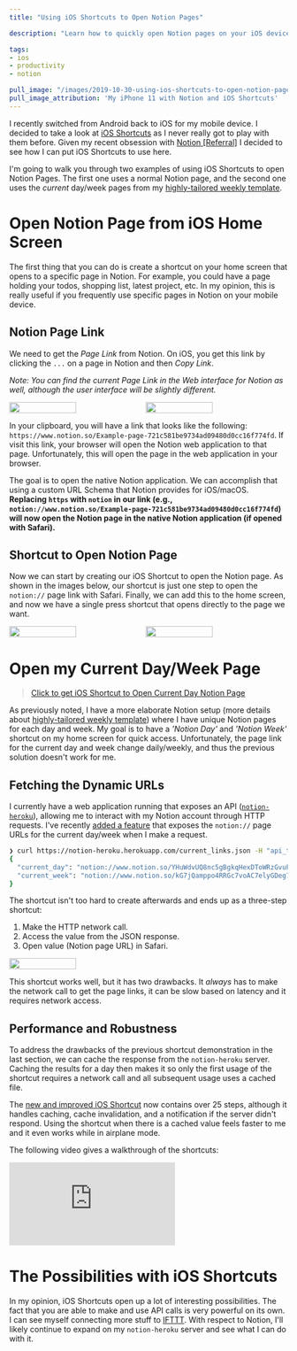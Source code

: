 ```yaml
---
title: "Using iOS Shortcuts to Open Notion Pages"

description: "Learn how to quickly open Notion pages on your iOS device. See how I work around dynamic page links (e.g., current day/week) to open the correct pages from my Notion Weekly Template."

tags:
- ios
- productivity
- notion

pull_image: "/images/2019-10-30-using-ios-shortcuts-to-open-notion-pages/iphone-home-screen.jpg"
pull_image_attribution: 'My iPhone 11 with Notion and iOS Shortcuts'
---
```


I recently switched from Android back to iOS for my mobile device. I decided to take a look at [iOS Shortcuts](https://support.apple.com/en-ca/guide/shortcuts/welcome/ios) as I never really got to play with them before. Given my recent obsession with [Notion [Referral]](https://www.notion.so/?r=6b8d609eb50943419db4d87c67fa558e) I decided to see how I can put iOS Shortcuts to use here.

I'm going to walk you through two examples of using iOS Shortcuts to open Notion Pages. The first one uses a normal Notion page, and the second one uses the _current_ day/week pages from my [highly-tailored weekly template](/my-weekly-notion-setup/).

# Open Notion Page from iOS Home Screen

The first thing that you can do is create a shortcut on your home screen that opens to a specific page in Notion. For example, you could have a page holding your todos, shopping list, latest project, etc. In my opinion, this is really useful if you frequently use specific pages in Notion on your mobile device.

## Notion Page Link

We need to get the _Page Link_ from Notion. On iOS, you get this link by clicking the `...` on a page in Notion and then _Copy Link_.

*Note: You can find the current Page Link in the Web interface for Notion as well, although the user interface will be slightly different.*

<div style="display: flex">
  <img src="/images/2019-10-30-using-ios-shortcuts-to-open-notion-pages/notion-page-step1.jpg" style="width: 49%"/>
  <img src="/images/2019-10-30-using-ios-shortcuts-to-open-notion-pages/notion-page-step2.jpg" style="width: 49%"/>
</div>

In your clipboard, you will have a link that looks like the following: `https://www.notion.so/Example-page-721c581be9734ad09480d0cc16f774fd`. If visit this link, your browser will open the Notion web application to that page. Unfortunately, this will open the page in the web application in your browser.

The goal is to open the native Notion application. We can accomplish that using a custom URL Schema that Notion provides for iOS/macOS. **Replacing `https` with `notion` in our link (e.g., `notion://www.notion.so/Example-page-721c581be9734ad09480d0cc16f774fd`) will now open the Notion page in the native Notion application (if opened with Safari).**

## Shortcut to Open Notion Page

Now we can start by creating our iOS Shortcut to open the Notion page. As shown in the images below, our shortcut is just one step to open the `notion://` page link with Safari. Finally, we can add this to the home screen, and now we have a single press shortcut that opens directly to the page we want.

<div style="display: flex">
  <img src="/images/2019-10-30-using-ios-shortcuts-to-open-notion-pages/notion-page-step3.jpg" style="width: 49%"/>
  <img src="/images/2019-10-30-using-ios-shortcuts-to-open-notion-pages/notion-page-step4.jpg" style="width: 49%"/>
</div>

# Open my Current Day/Week Page

> [Click to get iOS Shortcut to Open Current Day Notion Page](https://www.icloud.com/shortcuts/c3d283eb866847778bf77ac3354fee0c)

As previously noted, I have a more elaborate Notion setup (more details about [highly-tailored weekly template](/my-weekly-notion-setup/)) where I have unique Notion pages for each day and week. My goal is to have a _'Notion Day'_ and _'Notion Week'_ shortcut on my home screen for quick access. Unfortunately, the page link for the current day and week change daily/weekly, and thus the previous solution doesn't work for me.

## Fetching the Dynamic URLs

I currently have a web application running that exposes an API ([`notion-heroku`](https://github.com/kevinjalbert/notion-heroku)), allowing me to interact with my Notion account through HTTP requests. I've recently [added a feature](https://github.com/kevinjalbert/notion-heroku/pull/3) that exposes the `notion://` page URLs for the current day/week when I make a request.

```sh
❯ curl https://notion-heroku.herokuapp.com/current_links.json -H "api_token: $API_TOKEN" -s | jq
{
  "current_day": "notion://www.notion.so/YHuWdvUQ8nc5gBgkqHexDToWRzGvuP6e",
  "current_week": "notion://www.notion.so/kG7jQamppo4RRGc7voAC7elyGDeg7a70"
}
```

The shortcut isn't too hard to create afterwards and ends up as a three-step shortcut:

1. Make the HTTP network call.
2. Access the value from the JSON response.
3. Open value (Notion page URL) in Safari.

<div style="display: flex">
  <img src="/images/2019-10-30-using-ios-shortcuts-to-open-notion-pages/notion-current-day.jpg" style="width: 49%"/>
</div>

This shortcut works well, but it has two drawbacks. It _always_ has to make the network call to get the page links, it can be slow based on latency and it requires network access.

## Performance and Robustness

To address the drawbacks of the previous shortcut demonstration in the last section, we can cache the response from the `notion-heroku` server. Caching the results for a day then makes it so only the first usage of the shortcut requires a network call and all subsequent usage uses a cached file.

The [new and improved iOS Shortcut](https://www.icloud.com/shortcuts/c3d283eb866847778bf77ac3354fee0c) now contains over 25 steps, although it handles caching, cache invalidation, and a notification if the server didn't respond. Using the shortcut when there is a cached value feels faster to me and it even works while in airplane mode.

The following video gives a walkthrough of the shortcuts:

<iframe class="youtube-embed" src="https://www.youtube.com/embed/oGYWF5EpwbQ" frameborder="0" allow="accelerometer; autoplay; encrypted-media; gyroscope; picture-in-picture" allowfullscreen></iframe>

# The Possibilities with iOS Shortcuts

In my opinion, iOS Shortcuts open up a lot of interesting possibilities. The fact that you are able to make and use API calls is very powerful on its own. I can see myself connecting more stuff to [IFTTT](https://ifttt.com). With respect to Notion, I'll likely continue to expand on my `notion-heroku` server and see what I can do with it.

